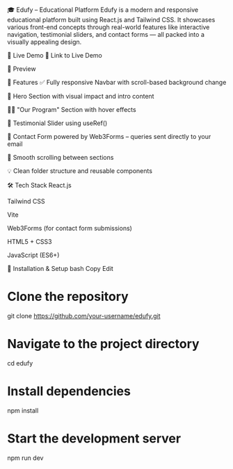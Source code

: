 🎓 Edufy – Educational Platform
Edufy is a modern and responsive educational platform built using React.js and Tailwind CSS. It showcases various front-end concepts through real-world features like interactive navigation, testimonial sliders, and contact forms — all packed into a visually appealing design.

🚀 Live Demo
🔗 Link to Live Demo

📸 Preview

📂 Features
✅ Fully responsive Navbar with scroll-based background change

🎯 Hero Section with visual impact and intro content

🧑‍🎓 "Our Program" Section with hover effects

💬 Testimonial Slider using useRef()

📩 Contact Form powered by Web3Forms – queries sent directly to your email

🔗 Smooth scrolling between sections

💡 Clean folder structure and reusable components

🛠️ Tech Stack
React.js

Tailwind CSS

Vite

Web3Forms (for contact form submissions)

HTML5 + CSS3

JavaScript (ES6+)

🔧 Installation & Setup
bash
Copy
Edit
# Clone the repository
git clone https://github.com/your-username/edufy.git

# Navigate to the project directory
cd edufy

# Install dependencies
npm install

# Start the development server
npm run dev